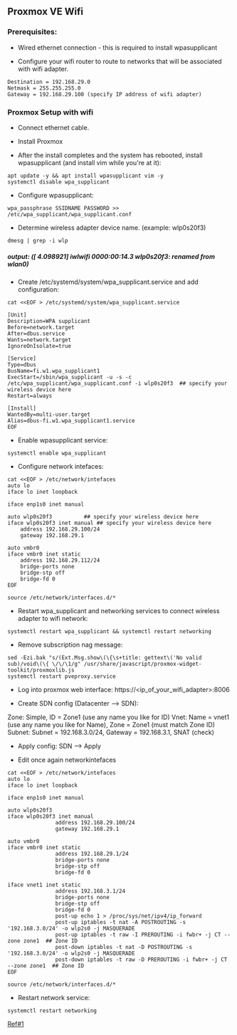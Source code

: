 ## Proxmox VE Wifi

### Prerequisites:

- Wired ethernet connection - this is required to install wpasupplicant

- Configure your wifi router to route to networks that will be associated with wifi adapter.

```
Destination = 192.168.29.0
Netmask = 255.255.255.0
Gateway = 192.168.29.100 (specify IP address of wifi adapter)
```

### Proxmox Setup with wifi

- Connect ethernet cable.

- Install Proxmox

- After the install completes and the system has rebooted, install wpasupplicant (and install vim while you're at it):

```
apt update -y && apt install wpasupplicant vim -y
systemctl disable wpa_supplicant
```

- Configure wpasupplicant:

```
wpa_passphrase SSIDNAME PASSWORD >> /etc/wpa_supplicant/wpa_supplicant.conf
```

- Determine wireless adapter device name. (example: wlp0s20f3)

```
dmesg | grep -i wlp
```

##### output: ([    4.098921] iwlwifi 0000:00:14.3 wlp0s20f3: renamed from wlan0)

- Create /etc/systemd/system/wpa_supplicant.service and add configuration:

```
cat <<EOF > /etc/systemd/system/wpa_supplicant.service

[Unit]
Description=WPA supplicant
Before=network.target
After=dbus.service
Wants=network.target
IgnoreOnIsolate=true
 
[Service]
Type=dbus
BusName=fi.w1.wpa_supplicant1
ExecStart=/sbin/wpa_supplicant -u -s -c /etc/wpa_supplicant/wpa_supplicant.conf -i wlp0s20f3  ## specify your wireless device here
Restart=always
 
[Install]
WantedBy=multi-user.target
Alias=dbus-fi.w1.wpa_supplicant1.service
EOF
```

- Enable wpasupplicant service:

```systemctl enable wpa_supplicant```

- Configure network intefaces:

```
cat <<EOF > /etc/network/intefaces
auto lo
iface lo inet loopback

iface enp1s0 inet manual

auto wlp0s20f3  		## specify your wireless device here
iface wlp0s20f3 inet manual	## specify your wireless device here
    address 192.168.29.100/24
    gateway 192.168.29.1

auto vmbr0
iface vmbr0 inet static
    address 192.168.29.112/24
    bridge-ports none
    bridge-stp off
    bridge-fd 0
EOF

source /etc/network/interfaces.d/*
```

- Restart wpa_supplicant and networking services to connect wireless adapter to wifi network:

```systemctl restart wpa_supplicant && systemctl restart networking```

- Remove subscription nag message:

```
sed -Ezi.bak "s/(Ext.Msg.show\(\{\s+title: gettext\('No valid sub)/void\(\{ \/\/\1/g" /usr/share/javascript/proxmox-widget-toolkit/proxmoxlib.js 
systemctl restart pveproxy.service
```

- Log into proxmox web interface: https://<ip_of_your_wifi_adapter>:8006

- Create SDN config (Datacenter --> SDN):

Zone: Simple, ID = Zone1 (use any name you like for ID)
Vnet: Name = vnet1 (use any name you like for Name), Zone = Zone1 (must match Zone ID)
Subnet: Subnet = 192.168.3.0/24, Gateway = 192.168.3.1, SNAT (check)

- Apply config: SDN --> Apply

- Edit once again networkintefaces

```
cat <<EOF > /etc/network/intefaces
auto lo
iface lo inet loopback

iface enp1s0 inet manual

auto wlp0s20f3
iface wlp0s20f3 inet manual
               address 192.168.29.100/24
               gateway 192.168.29.1

auto vmbr0
iface vmbr0 inet static
               address 192.168.29.1/24
               bridge-ports none
               bridge-stp off
               bridge-fd 0

iface vnet1 inet static
               address 192.168.3.1/24
               bridge-ports none
               bridge-stp off
               bridge-fd 0
               post-up echo 1 > /proc/sys/net/ipv4/ip_forward
               post-up iptables -t nat -A POSTROUTING -s '192.168.3.0/24' -o wlp2s0 -j MASQUERADE
               post-up iptables -t raw -I PREROUTING -i fwbr+ -j CT --zone zone1  ## Zone ID
               post-down iptables -t nat -D POSTROUTING -s '192.168.3.0/24' -o wlp2s0 -j MASQUERADE
               post-down iptables -t raw -D PREROUTING -i fwbr+ -j CT --zone zone1  ## Zone ID
EOF

source /etc/network/interfaces.d/*
```

- Restart network service:

```systemctl restart networking```

[Ref#1](https://forum.proxmox.com/threads/howto-proxmox-ve-8-1-2-wifi-w-snat.142831/)
